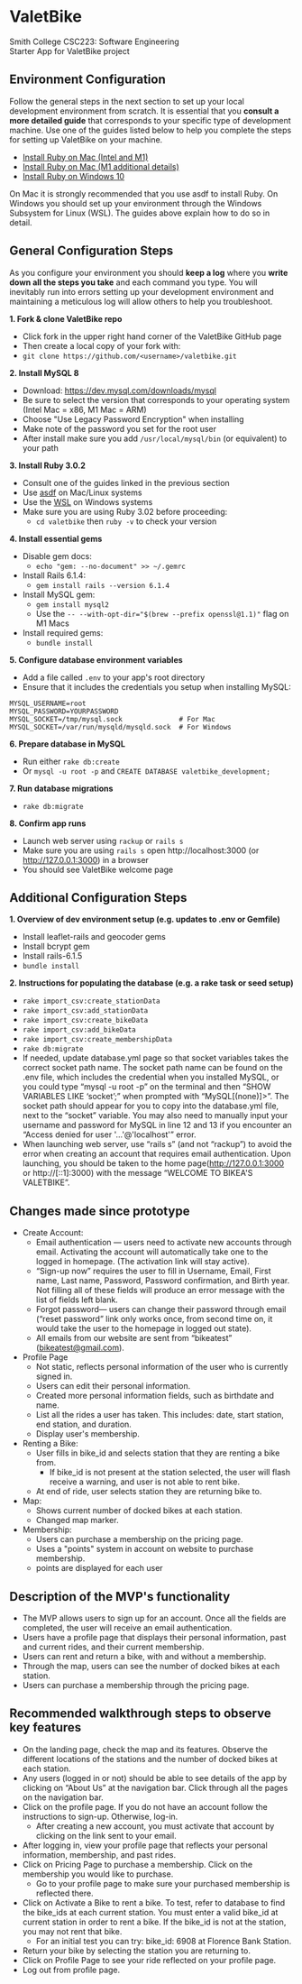 # ValetBike

Smith College CSC223: Software Engineering\
Starter App for ValetBike project

## Environment Configuration
Follow the general steps in the next section to set up your local development environment from scratch. It is essential that you **consult a more detailed guide** that corresponds to your specific type of development machine. Use one of the guides listed below to help you complete the steps for setting up ValetBike on your machine.

* [Install Ruby on Mac (Intel and M1)](https://mac.install.guide/ruby/index.html)
* [Install Ruby on Mac (M1 additional details)](https://github.com/deadroxy/valetbike/blob/master/notes/dev-enviro.md)
* [Install Ruby on Windows 10](https://gorails.com/setup/windows/10)

On Mac it is strongly recommended that you use asdf to install Ruby. On Windows you should set up your environment through the Windows Subsystem for Linux (WSL). The guides above explain how to do so in detail.

## General Configuration Steps

As you configure your environment you should **keep a log** where you **write down all the steps you take** and each command you type. You will inevitably run into errors setting up your development environment and maintaining a meticulous log will allow others to help you troubleshoot. 
 
**1. Fork & clone ValetBike repo**
* Click fork in the upper right hand corner of the ValetBike GitHub page
* Then create a local copy of your fork with:
* `git clone https://github.com/<username>/valetbike.git`

**2. Install MySQL 8**
* Download: https://dev.mysql.com/downloads/mysql
* Be sure to select the version that corresponds to your operating system (Intel Mac = x86, M1 Mac = ARM)
* Choose "Use Legacy Password Encryption" when installing
* Make note of the password you set for the root user
* After install make sure you add `/usr/local/mysql/bin` (or equivalent) to your path

**3. Install Ruby 3.0.2**
* Consult one of the guides linked in the previous section
* Use [asdf](https://asdf-vm.com/guide/getting-started.html) on Mac/Linux systems
* Use the [WSL](https://docs.microsoft.com/en-us/windows/wsl) on Windows systems
* Make sure you are using Ruby 3.02 before proceeding:
  * `cd valetbike` then `ruby -v` to check your version

**4. Install essential gems**
* Disable gem docs:
  * `echo "gem: --no-document" >> ~/.gemrc`
* Install Rails 6.1.4:
  * `gem install rails --version 6.1.4`
* Install MySQL gem:
  * `gem install mysql2`
  * Use the `-- --with-opt-dir="$(brew --prefix openssl@1.1)"` flag on M1 Macs
* Install required gems:
  * `bundle install`

**5. Configure database environment variables**
* Add a file called `.env` to your app's root directory
* Ensure that it includes the credentials you setup when installing MySQL:

```shell
MYSQL_USERNAME=root
MYSQL_PASSWORD=YOURPASSWORD
MYSQL_SOCKET=/tmp/mysql.sock              # For Mac
MYSQL_SOCKET=/var/run/mysqld/mysqld.sock  # For Windows
```

**6. Prepare database in MySQL**
* Run either `rake db:create`
* Or `mysql -u root -p` and `CREATE DATABASE valetbike_development;`

**7. Run database migrations**
* `rake db:migrate`

**8. Confirm app runs**
* Launch web server using `rackup` or `rails s`
* Make sure you are using `rails s` open http://localhost:3000 (or http://127.0.0.1:3000) in a browser
* You should see ValetBike welcome page
  
  
## Additional Configuration Steps

**1. Overview of dev environment setup (e.g. updates to .env or Gemfile)**
* Install leaflet-rails and geocoder gems
* Install bcrypt gem 
* Install rails-6.1.5
* `bundle install`

**2. Instructions for populating the database (e.g. a rake task or seed setup)**
* `rake import_csv:create_stationData`
* `rake import_csv:add_stationData`
* `rake import_csv:create_bikeData`
* `rake import_csv:add_bikeData`
* `rake import_csv:create_membershipData`
* `rake db:migrate`
* If needed, update database.yml page so that socket variables takes the correct socket path name. The socket path name can be found on the .env file, which includes the credential when you installed MySQL, or you could type “mysql -u root -p” on the terminal and then “SHOW VARIABLES LIKE ‘socket’;” when prompted with “MySQL[(none)]>”. The socket path should appear for you to copy into the database.yml file, next to the “socket” variable. You may also need to manually input your username and password for MySQL in line 12 and 13 if you encounter an “Access denied for user '...'@'localhost'” error. 
* When launching web server, use “rails s” (and not “rackup”) to avoid the error when creating an account that requires email authentication. Upon launching, you should be taken to the home page(http://127.0.0.1:3000 or http://[::1]:3000)  with the message “WELCOME TO BIKEA'S VALETBIKE”. 

## Changes made since prototype 
* Create Account:
    * Email authentication — users need to activate new accounts through email. Activating the account will automatically take one to the logged in homepage. (The activation link will stay active). 
    * “Sign-up now” requires the user to fill in Username, Email, First name, Last name, Password, Password confirmation, and Birth year. Not filling all of these fields will produce an error message with the list of fields left blank.
    * Forgot password— users can change their password through email (“reset password” link only works once, from second time on, it would take the user to the homepage in logged out state).
    * All emails from our website are sent from “bikeatest” (bikeatest@gmail.com).
* Profile Page
    * Not static, reflects personal information of the user who is currently signed in. 
    * Users can edit their personal information. 
    * Created more personal information fields, such as birthdate and name. 
    * List all the rides a user has taken. This includes: date, start station, end station, and duration. 
    * Display user's membership.
* Renting a Bike:
    * User fills in bike_id and selects station that they are renting a bike from.
        * If bike_id is not present at the station selected, the user will flash receive a warning, and user is not able to rent bike.
    * At end of ride, user selects station they are returning bike to.
* Map:
    * Shows current number of docked bikes at each station. 
    * Changed map marker.
* Membership:
    * Users can purchase a membership on the pricing page. 
    * Uses a "points" system in account on website to purchase membership. 
    * points are displayed for each user

## Description of the MVP's functionality
* The MVP allows users to sign up for an account. Once all the fields are completed, the user will receive an email authentication. 
* Users have a profile page that displays their personal information, past and current rides, and their current membership. 
* Users can rent and return a bike, with and without a membership.
* Through the map, users can see the number of docked bikes at each station.
* Users can purchase a membership through the pricing page.

## Recommended walkthrough steps to observe key features
* On the landing page, check the map and its features. Observe the different locations of the stations and the number of docked bikes at each station.
* Any users (logged in or not) should be able to see details of the app by clicking on “About Us” at the navigation bar. Click through all the pages on the navigation bar.
* Click on the profile page. If you do not have an account follow the instructions to sign-up. Otherwise, log-in.
    * After creating a new account, you must activate that account by clicking on the link sent to your email. 
* After logging in, view your profile page that reflects your personal information, membership, and past rides. 
* Click on Pricing Page to purchase a membership. Click on the membership you would like to purchase. 
    * Go to your profile page to make sure your purchased membership is reflected there. 
* Click on Activate a Bike to rent a bike. To test, refer to database to find the bike_ids at each current station. You must enter a valid bike_id at current station in order to rent a bike. If the bike_id is not at the station, you may not rent that bike.   
    * For an initial test you can try: bike_id: 6908 at Florence Bank Station.
* Return your bike by selecting the station you are returning to. 
* Click on Profile Page to see your ride reflected on your profile page. 
* Log out from profile page. 
